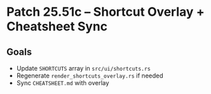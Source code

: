 # Patch 25.51c – Shortcut Overlay + Cheatsheet Sync

## Goals
- Update `SHORTCUTS` array in `src/ui/shortcuts.rs`
- Regenerate `render_shortcuts_overlay.rs` if needed
- Sync `CHEATSHEET.md` with overlay
